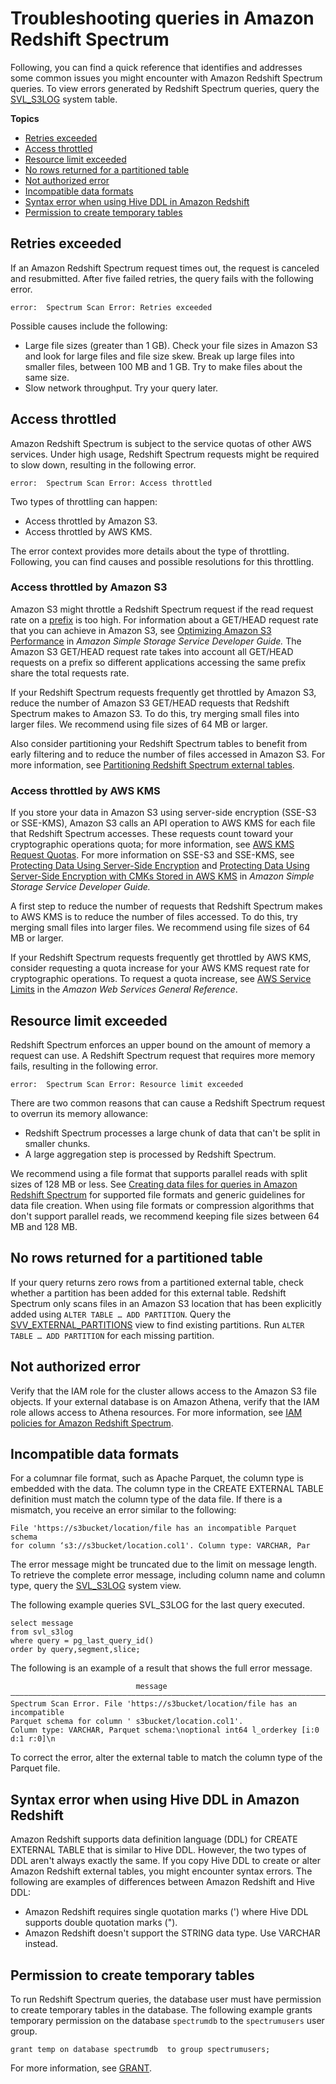 # Troubleshooting queries in Amazon Redshift Spectrum<a name="c-spectrum-troubleshooting"></a>



Following, you can find a quick reference that identifies and addresses some common issues you might encounter with Amazon Redshift Spectrum queries\. To view errors generated by Redshift Spectrum queries, query the [SVL\_S3LOG](r_SVL_S3LOG.md) system table\.

**Topics**
+ [Retries exceeded](#spectrum-troubleshooting-retries-exceeded)
+ [Access throttled](#spectrum-troubleshooting-access-throttled)
+ [Resource limit exceeded](#spectrum-troubleshooting-resource-limit-exceeded)
+ [No rows returned for a partitioned table](#spectrum-troubleshooting-no-rows-partitioned-table)
+ [Not authorized error](#spectrum-troubleshooting-not-authorized-error)
+ [Incompatible data formats](#spectrum-troubleshooting-incompatible-data-format)
+ [Syntax error when using Hive DDL in Amazon Redshift](#spectrum-troubleshooting-syntax-error-using-hive-ddl)
+ [Permission to create temporary tables](#spectrum-troubleshooting-permission-to-create-temp-tables)

## Retries exceeded<a name="spectrum-troubleshooting-retries-exceeded"></a>

If an Amazon Redshift Spectrum request times out, the request is canceled and resubmitted\. After five failed retries, the query fails with the following error\.

```
error:  Spectrum Scan Error: Retries exceeded
```

Possible causes include the following: 
+ Large file sizes \(greater than 1 GB\)\. Check your file sizes in Amazon S3 and look for large files and file size skew\. Break up large files into smaller files, between 100 MB and 1 GB\. Try to make files about the same size\. 
+ Slow network throughput\. Try your query later\. 

## Access throttled<a name="spectrum-troubleshooting-access-throttled"></a>

Amazon Redshift Spectrum is subject to the service quotas of other AWS services\. Under high usage, Redshift Spectrum requests might be required to slow down, resulting in the following error\.

```
error:  Spectrum Scan Error: Access throttled
```

Two types of throttling can happen:
+ Access throttled by Amazon S3\.
+ Access throttled by AWS KMS\.

The error context provides more details about the type of throttling\. Following, you can find causes and possible resolutions for this throttling\.

### Access throttled by Amazon S3<a name="spectrum-troubleshooting-access-throttled-s3"></a>

Amazon S3 might throttle a Redshift Spectrum request if the read request rate on a [prefix](https://docs.aws.amazon.com/general/latest/gr/glos-chap.html#keyprefix) is too high\. For information about a GET/HEAD request rate that you can achieve in Amazon S3, see [Optimizing Amazon S3 Performance](https://docs.aws.amazon.com/AmazonS3/latest/dev/optimizing-performance.html) in *Amazon Simple Storage Service Developer Guide\.* The Amazon S3 GET/HEAD request rate takes into account all GET/HEAD requests on a prefix so different applications accessing the same prefix share the total requests rate\.

If your Redshift Spectrum requests frequently get throttled by Amazon S3, reduce the number of Amazon S3 GET/HEAD requests that Redshift Spectrum makes to Amazon S3\. To do this, try merging small files into larger files\. We recommend using file sizes of 64 MB or larger\.

Also consider partitioning your Redshift Spectrum tables to benefit from early filtering and to reduce the number of files accessed in Amazon S3\. For more information, see [Partitioning Redshift Spectrum external tables](c-spectrum-external-tables.md#c-spectrum-external-tables-partitioning)\.  

### Access throttled by AWS KMS<a name="spectrum-troubleshooting-access-throttled-kms"></a>

If you store your data in Amazon S3 using server\-side encryption \(SSE\-S3 or SSE\-KMS\), Amazon S3 calls an API operation to AWS KMS for each file that Redshift Spectrum accesses\. These requests count toward your cryptographic operations quota; for more information, see [AWS KMS Request Quotas](https://docs.aws.amazon.com/kms/latest/developerguide/requests-per-second.html)\. For more information on SSE\-S3 and SSE\-KMS, see [Protecting Data Using Server\-Side Encryption](https://docs.aws.amazon.com/AmazonS3/latest/dev/UsingServerSideEncryption.html) and [Protecting Data Using Server\-Side Encryption with CMKs Stored in AWS KMS](https://docs.aws.amazon.com/AmazonS3/latest/dev/UsingKMSEncryption.html) in *Amazon Simple Storage Service Developer Guide\.*

A first step to reduce the number of requests that Redshift Spectrum makes to AWS KMS is to reduce the number of files accessed\. To do this, try merging small files into larger files\. We recommend using file sizes of 64 MB or larger\.

If your Redshift Spectrum requests frequently get throttled by AWS KMS, consider requesting a quota increase for your AWS KMS request rate for cryptographic operations\. To request a quota increase, see [AWS Service Limits](https://docs.aws.amazon.com/general/latest/gr/aws_service_limits.html) in the *Amazon Web Services General Reference*\. 

## Resource limit exceeded<a name="spectrum-troubleshooting-resource-limit-exceeded"></a>

Redshift Spectrum enforces an upper bound on the amount of memory a request can use\. A Redshift Spectrum request that requires more memory fails, resulting in the following error\.

```
error:  Spectrum Scan Error: Resource limit exceeded
```

There are two common reasons that can cause a Redshift Spectrum request to overrun its memory allowance:
+ Redshift Spectrum processes a large chunk of data that can't be split in smaller chunks\.
+ A large aggregation step is processed by Redshift Spectrum\.

We recommend using a file format that supports parallel reads with split sizes of 128 MB or less\. See [Creating data files for queries in Amazon Redshift Spectrum](c-spectrum-data-files.md) for supported file formats and generic guidelines for data file creation\. When using file formats or compression algorithms that don't support parallel reads, we recommend keeping file sizes between 64 MB and 128 MB\.

## No rows returned for a partitioned table<a name="spectrum-troubleshooting-no-rows-partitioned-table"></a>

If your query returns zero rows from a partitioned external table, check whether a partition has been added for this external table\. Redshift Spectrum only scans files in an Amazon S3 location that has been explicitly added using `ALTER TABLE … ADD PARTITION`\. Query the [SVV\_EXTERNAL\_PARTITIONS](r_SVV_EXTERNAL_PARTITIONS.md) view to find existing partitions\. Run `ALTER TABLE … ADD PARTITION` for each missing partition\. 

## Not authorized error<a name="spectrum-troubleshooting-not-authorized-error"></a>

Verify that the IAM role for the cluster allows access to the Amazon S3 file objects\. If your external database is on Amazon Athena, verify that the IAM role allows access to Athena resources\. For more information, see [IAM policies for Amazon Redshift Spectrum](c-spectrum-iam-policies.md)\.

## Incompatible data formats<a name="spectrum-troubleshooting-incompatible-data-format"></a>

For a columnar file format, such as Apache Parquet, the column type is embedded with the data\. The column type in the CREATE EXTERNAL TABLE definition must match the column type of the data file\. If there is a mismatch, you receive an error similar to the following:

```
File 'https://s3bucket/location/file has an incompatible Parquet schema
for column ‘s3://s3bucket/location.col1'. Column type: VARCHAR, Par
```

The error message might be truncated due to the limit on message length\. To retrieve the complete error message, including column name and column type, query the [SVL\_S3LOG](r_SVL_S3LOG.md) system view\.

The following example queries SVL\_S3LOG for the last query executed\.

```
select message 
from svl_s3log 
where query = pg_last_query_id() 
order by query,segment,slice;
```

The following is an example of a result that shows the full error message\.

```
                            message
–––––––––––––––––––––––––––––––––––––––––––––––––––––––––––––––––––––––––––––––––––––––––-
Spectrum Scan Error. File 'https://s3bucket/location/file has an incompatible
Parquet schema for column ' s3bucket/location.col1'. 
Column type: VARCHAR, Parquet schema:\noptional int64 l_orderkey [i:0 d:1 r:0]\n
```

To correct the error, alter the external table to match the column type of the Parquet file\. 

## Syntax error when using Hive DDL in Amazon Redshift<a name="spectrum-troubleshooting-syntax-error-using-hive-ddl"></a>

Amazon Redshift supports data definition language \(DDL\) for CREATE EXTERNAL TABLE that is similar to Hive DDL\. However, the two types of DDL aren't always exactly the same\. If you copy Hive DDL to create or alter Amazon Redshift external tables, you might encounter syntax errors\. The following are examples of differences between Amazon Redshift and Hive DDL: 
+ Amazon Redshift requires single quotation marks \('\) where Hive DDL supports double quotation marks \("\)\.
+ Amazon Redshift doesn't support the STRING data type\. Use VARCHAR instead\.

## Permission to create temporary tables<a name="spectrum-troubleshooting-permission-to-create-temp-tables"></a>

To run Redshift Spectrum queries, the database user must have permission to create temporary tables in the database\. The following example grants temporary permission on the database `spectrumdb` to the `spectrumusers` user group\. 

```
grant temp on database spectrumdb  to group spectrumusers;
```

For more information, see [GRANT](r_GRANT.md)\.